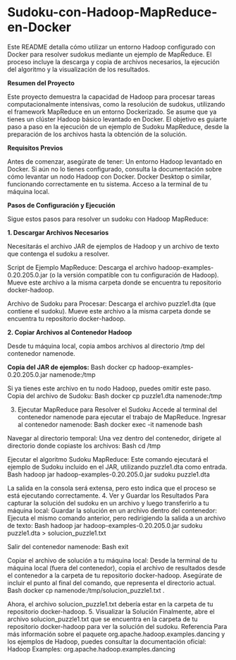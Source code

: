 # **Sudoku-con-Hadoop-MapReduce-en-Docker**


Este README detalla cómo utilizar un entorno Hadoop configurado con Docker para resolver sudokus mediante un ejemplo de MapReduce. El proceso incluye la descarga y copia de archivos necesarios, la ejecución del algoritmo y la visualización de los resultados.

**Resumen del Proyecto**

Este proyecto demuestra la capacidad de Hadoop para procesar tareas computacionalmente intensivas, como la resolución de sudokus, utilizando el framework MapReduce en un entorno Dockerizado. Se asume que ya tienes un clúster Hadoop básico levantado en Docker. El objetivo es guiarte paso a paso en la ejecución de un ejemplo de Sudoku MapReduce, desde la preparación de los archivos hasta la obtención de la solución.

**Requisitos Previos**

Antes de comenzar, asegúrate de tener:
Un entorno Hadoop levantado en Docker. Si aún no lo tienes configurado, consulta la documentación sobre cómo levantar un nodo Hadoop con Docker.
Docker Desktop o similar, funcionando correctamente en tu sistema.
Acceso a la terminal de tu máquina local.

**Pasos de Configuración y Ejecución**

Sigue estos pasos para resolver un sudoku con Hadoop MapReduce:

**1. Descargar Archivos Necesarios**

Necesitarás el archivo JAR de ejemplos de Hadoop y un archivo de texto que contenga el sudoku a resolver.

Script de Ejemplo MapReduce:
Descarga el archivo hadoop-examples-0.20.205.0.jar (o la versión compatible con tu configuración de Hadoop).
Mueve este archivo a la misma carpeta donde se encuentra tu repositorio docker-hadoop.

Archivo de Sudoku para Procesar:
Descarga el archivo puzzle1.dta (que contiene el sudoku).
Mueve este archivo a la misma carpeta donde se encuentra tu repositorio docker-hadoop.

**2. Copiar Archivos al Contenedor Hadoop**

Desde tu máquina local, copia ambos archivos al directorio /tmp del contenedor namenode.

**Copia del JAR de ejemplos:**
Bash
docker cp hadoop-examples-0.20.205.0.jar namenode:/tmp

Si ya tienes este archivo en tu nodo Hadoop, puedes omitir este paso.
Copia del archivo de Sudoku:
Bash
docker cp puzzle1.dta namenode:/tmp


3. Ejecutar MapReduce para Resolver el Sudoku
Accede al terminal del contenedor namenode para ejecutar el trabajo de MapReduce.
Ingresar al contenedor namenode:
Bash
docker exec -it namenode bash


Navegar al directorio temporal:
Una vez dentro del contenedor, dirígete al directorio donde copiaste los archivos:
Bash
cd /tmp


Ejecutar el algoritmo Sudoku MapReduce:
Este comando ejecutará el ejemplo de Sudoku incluido en el JAR, utilizando puzzle1.dta como entrada.
Bash
hadoop jar hadoop-examples-0.20.205.0.jar sudoku puzzle1.dta

La salida en la consola será extensa, pero esto indica que el proceso se está ejecutando correctamente.
4. Ver y Guardar los Resultados
Para capturar la solución del sudoku en un archivo y luego transferirlo a tu máquina local:
Guardar la solución en un archivo dentro del contenedor:
Ejecuta el mismo comando anterior, pero redirigiendo la salida a un archivo de texto:
Bash
hadoop jar hadoop-examples-0.20.205.0.jar sudoku puzzle1.dta > solucion_puzzle1.txt


Salir del contenedor namenode:
Bash
exit


Copiar el archivo de solución a tu máquina local:
Desde la terminal de tu máquina local (fuera del contenedor), copia el archivo de resultados desde el contenedor a la carpeta de tu repositorio docker-hadoop. Asegúrate de incluir el punto al final del comando, que representa el directorio actual.
Bash
docker cp namenode:/tmp/solucion_puzzle1.txt .

Ahora, el archivo solucion_puzzle1.txt debería estar en la carpeta de tu repositorio docker-hadoop.
5. Visualizar la Solución
Finalmente, abre el archivo solucion_puzzle1.txt que se encuentra en la carpeta de tu repositorio docker-hadoop para ver la solución del sudoku.
Referencia
Para más información sobre el paquete org.apache.hadoop.examples.dancing y los ejemplos de Hadoop, puedes consultar la documentación oficial:
Hadoop Examples: org.apache.hadoop.examples.dancing

